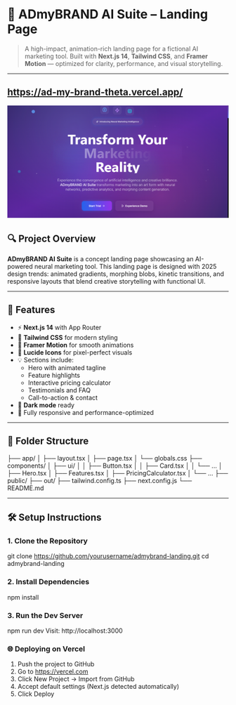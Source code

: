 # 🧠 ADmyBRAND AI Suite – Landing Page

> A high-impact, animation-rich landing page for a fictional AI marketing tool. Built with **Next.js 14**, **Tailwind CSS**, and **Framer Motion** — optimized for clarity, performance, and visual storytelling.

---
## https://ad-my-brand-theta.vercel.app/
![Landing Page Preview](./preview.png)

## 🔍 Project Overview

**ADmyBRAND AI Suite** is a concept landing page showcasing an AI-powered neural marketing tool. This landing page is designed with 2025 design trends: animated gradients, morphing blobs, kinetic transitions, and responsive layouts that blend creative storytelling with functional UI.

---

## 🚀 Features

- ⚡ **Next.js 14** with App Router
- 🎨 **Tailwind CSS** for modern styling
- 🧠 **Framer Motion** for smooth animations
- 💎 **Lucide Icons** for pixel-perfect visuals
- 💡 Sections include:
  - Hero with animated tagline
  - Feature highlights
  - Interactive pricing calculator
  - Testimonials and FAQ
  - Call-to-action & contact
- 🌙 **Dark mode** ready
- 📱 Fully responsive and performance-optimized

---

## 📁 Folder Structure

├── app/
│ ├── layout.tsx
│ ├── page.tsx
│ └── globals.css
├── components/
│ ├── ui/
│ │ ├── Button.tsx
│ │ ├── Card.tsx
│ │ └── ...
│ ├── Hero.tsx
│ ├── Features.tsx
│ ├── PricingCalculator.tsx
│ └── ...
├── public/
├── out/
├── tailwind.config.ts
├── next.config.js
└── README.md

---

## 🛠 Setup Instructions

### 1. Clone the Repository

git clone https://github.com/yourusername/admybrand-landing.git
cd admybrand-landing

### 2. Install Dependencies

npm install

### 3. Run the Dev Server

npm run dev
Visit: http://localhost:3000

### 🌐 Deploying on Vercel
1. Push the project to GitHub
2. Go to https://vercel.com
3. Click New Project → Import from GitHub
4. Accept default settings (Next.js detected automatically)
5. Click Deploy
